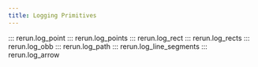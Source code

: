 ```yaml
---
title: Logging Primitives
---
```


::: rerun.log_point
::: rerun.log_points
::: rerun.log_rect
::: rerun.log_rects
::: rerun.log_obb
::: rerun.log_path
::: rerun.log_line_segments
::: rerun.log_arrow
